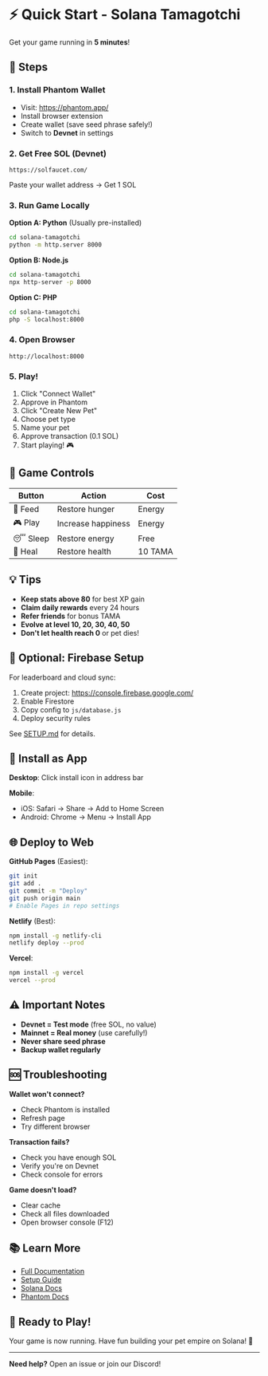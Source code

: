 # ⚡ Quick Start - Solana Tamagotchi

Get your game running in **5 minutes**!

## 🚀 Steps

### 1. Install Phantom Wallet
- Visit: https://phantom.app/
- Install browser extension
- Create wallet (save seed phrase safely!)
- Switch to **Devnet** in settings

### 2. Get Free SOL (Devnet)
```
https://solfaucet.com/
```
Paste your wallet address → Get 1 SOL

### 3. Run Game Locally

**Option A: Python** (Usually pre-installed)
```bash
cd solana-tamagotchi
python -m http.server 8000
```

**Option B: Node.js**
```bash
cd solana-tamagotchi
npx http-server -p 8000
```

**Option C: PHP**
```bash
cd solana-tamagotchi
php -S localhost:8000
```

### 4. Open Browser
```
http://localhost:8000
```

### 5. Play!
1. Click "Connect Wallet"
2. Approve in Phantom
3. Click "Create New Pet"
4. Choose pet type
5. Name your pet
6. Approve transaction (0.1 SOL)
7. Start playing! 🎮

## 🎯 Game Controls

| Button | Action | Cost |
|--------|--------|------|
| 🍔 Feed | Restore hunger | Energy |
| 🎮 Play | Increase happiness | Energy |
| 😴 Sleep | Restore energy | Free |
| 💊 Heal | Restore health | 10 TAMA |

## 💡 Tips

- **Keep stats above 80** for best XP gain
- **Claim daily rewards** every 24 hours
- **Refer friends** for bonus TAMA
- **Evolve at level 10, 20, 30, 40, 50**
- **Don't let health reach 0** or pet dies!

## 🔧 Optional: Firebase Setup

For leaderboard and cloud sync:

1. Create project: https://console.firebase.google.com/
2. Enable Firestore
3. Copy config to `js/database.js`
4. Deploy security rules

See [SETUP.md](SETUP.md) for details.

## 📱 Install as App

**Desktop**: Click install icon in address bar

**Mobile**: 
- iOS: Safari → Share → Add to Home Screen
- Android: Chrome → Menu → Install App

## 🌐 Deploy to Web

**GitHub Pages** (Easiest):
```bash
git init
git add .
git commit -m "Deploy"
git push origin main
# Enable Pages in repo settings
```

**Netlify** (Best):
```bash
npm install -g netlify-cli
netlify deploy --prod
```

**Vercel**:
```bash
npm install -g vercel
vercel --prod
```

## ⚠️ Important Notes

- **Devnet = Test mode** (free SOL, no value)
- **Mainnet = Real money** (use carefully!)
- **Never share seed phrase**
- **Backup wallet regularly**

## 🆘 Troubleshooting

**Wallet won't connect?**
- Check Phantom is installed
- Refresh page
- Try different browser

**Transaction fails?**
- Check you have enough SOL
- Verify you're on Devnet
- Check console for errors

**Game doesn't load?**
- Clear cache
- Check all files downloaded
- Open browser console (F12)

## 📚 Learn More

- [Full Documentation](README.md)
- [Setup Guide](SETUP.md)
- [Solana Docs](https://docs.solana.com/)
- [Phantom Docs](https://docs.phantom.app/)

## 🎉 Ready to Play!

Your game is now running. Have fun building your pet empire on Solana! 🐾

---

**Need help?** Open an issue or join our Discord!






